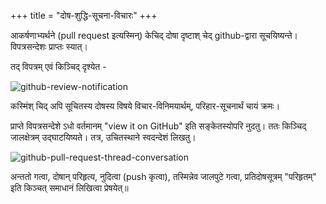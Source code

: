 +++
title = "दोष-शुद्धि-सूचना-विचारः"
+++

आकर्षणाभ्यर्थने (pull request इत्यस्मिन्) केचिद् दोषा दृष्टाश् चेद् github-द्वारा सूचयिष्यन्ते। विपत्रसन्देशः प्राप्तः स्यात्।

तद् विपत्रम् एवं किञ्चिद् दृश्येत - 

![github-review-notification](github-review-notification.png)

कस्मिंश् चिद् अपि सूचितस्य दोषस्य विषये विचार-विनिमयार्थम्, परिहार-सूचनार्थं चायं क्रमः। 

प्राप्ते विपत्रसन्देशे ऽधो वर्तमानम् "view it on GitHub" इति सङ्केतस्योपरि नुदतु। ततः किञ्चिद् जालक्षेत्रम् उद्घाटयिष्यते। तत्र, उचितस्थाने स्वदन्देशं लिखतु। 

![github-pull-request-thread-conversation](github-pull-request-thread-conversation.png)

अन्ततो गत्वा, दोषान् परिहृत्य, नुदित्वा (push कृत्वा), तस्मिन्नेव जालपुटे गत्वा, प्रतिदोषसूत्रम् "परिहृतम्" इति किञ्चत् समाधानं लिखित्वा प्रेषयेत्॥ 